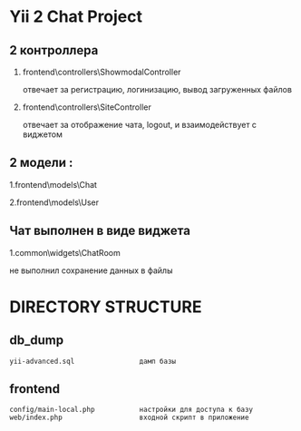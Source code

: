 Yii 2 Chat Project
===============================
 2 контроллера
-----------------------------------
1. frontend\controllers\ShowmodalController

   отвечает за регистрацию, логинизацию, вывод загруженных файлов

2. frontend\controllers\SiteController

   отвечает за отображение чата, logout, и взаимодействует с виджетом

 2 модели :
--------------------------------

1.frontend\models\Chat

2.frontend\models\User


Чат выполнен в виде виджета
------------------------------

1.common\widgets\ChatRoom


не выполнил сохранение данных в файлы

DIRECTORY STRUCTURE
===============================


db_dump
--------------------------------------------------------------------------------------------
    yii-advanced.sql                дамп базы

frontend
----------------------------------------------------------------------------------------------
    config/main-local.php           настройки для доступа к базу
    web/index.php                   входной скрипт в приложение


